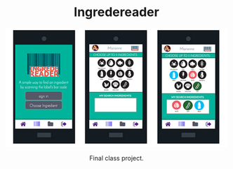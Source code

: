 <h1 align="center">Ingredereader</h1>
<div align="center">
<img src="https://github.com/maresThere/ingredereader/blob/master/src/images/wireframe.jpg"/>
</div>
<p align="center">Final class project.</p>
